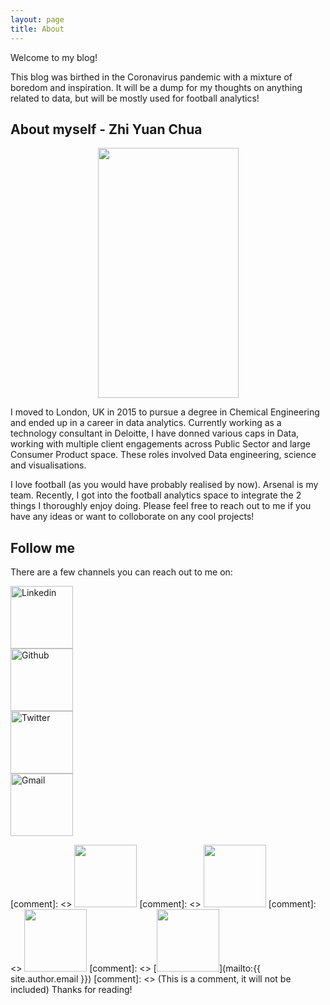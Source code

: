 ```yaml
---
layout: page
title: About
---
```


Welcome to my blog! 

This blog was birthed in the Coronavirus pandemic with a mixture of boredom and inspiration. It will be a dump for my thoughts on anything related to data, but will be mostly used for football analytics!

## About myself - Zhi Yuan Chua

<p align="center">
  <img width="225" height="400" src="{{ site.baseurl }}/images/profile_pic.jpg">
</p>

I moved to London, UK in 2015 to pursue a degree in Chemical Engineering and ended up in a career in data analytics. Currently working as a technology consultant in Deloitte, I have donned various caps in Data, working with multiple client engagements across Public Sector and large Consumer Product space. These roles involved Data engineering, science and visualisations. 

I love football (as you would have probably realised by now). Arsenal is my team. Recently, I got into the football analytics space to integrate the 2 things I thoroughly enjoy doing. Please feel free to reach out to me if you have any ideas or want to colloborate on any cool projects! 

## Follow me 

There are a few channels you can reach out to me on:

<div class="row">
        <div class="column">
          <a href="https://www.linkedin.com/in/zhiyuanchua/">
            <img alt="Linkedin" src="{{ site.baseurl }}/public/linkedin_icon-icons.com_65929.png" width="100" height="100">
          </a>
        </div>
        <div class="column">
          <a href="https://github.com/chuazy94/">
            <img alt="Github" src="{{ site.baseurl }}/public/github-logo_icon-icons.com_73546.png" width="100" height="100">
          </a>
        </div>
        <div class="column">
            <a href="https://twitter.com/chuazyyy/">
              <img alt="Twitter" src="{{ site.baseurl }}/public/1491579542-yumminkysocialmedia22_83078.png" width="100" height="100">
            </a>
        </div>
        <div class="column">
             <a href="mailto:{{ site.author.email }}">
              <img alt="Gmail" src="{{ site.baseurl }}/public/gmail_14189.png" width="100" height="100">
            </a> 
        </div>
</div>

[comment]: <> [<img width="100" height="100" src="{{ site.baseurl }}/public/linkedin_icon-icons.com_65929.png">](https://www.linkedin.com/in/zhiyuanchua/) 
[comment]: <> [<img width="100" height="100" src="{{ site.baseurl }}/public/github-logo_icon-icons.com_73546.png">](https://github.com/chuazy94/) 
[comment]: <> [<img width="100" height="100" src="{{ site.baseurl }}/public/1491579542-yumminkysocialmedia22_83078.png">](https://https://twitter.com/chuazyyy/) 
[comment]: <> [<img width="100" height="100" src="{{ site.baseurl }}/public/gmail_14189.png">](mailto:{{ site.author.email }}) 
[comment]: <> (This is a comment, it will not be included)
Thanks for reading!

